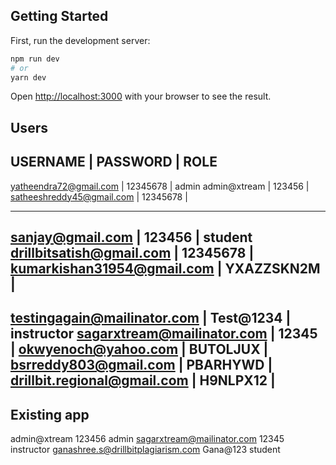 ## Getting Started

First, run the development server:

```bash
npm run dev
# or
yarn dev
```
Open [http://localhost:3000](http://localhost:3000) with your browser to see the result.

Users
---------------------------------------------------------------------------
USERNAME                    |     PASSWORD             |       ROLE
---------------------------------------------------------------------------
yatheendra72@gmail.com      |     12345678             |       admin
admin@xtream                |     123456               | 
satheeshreddy45@gmail.com   |     12345678             | 

---------------------------------------------------------------------------
sanjay@gmail.com            |     123456               |       student
drillbitsatish@gmail.com    |     12345678             |       
kumarkishan31954@gmail.com  |     YXAZZSKN2M           |
---------------------------------------------------------------------------
testingagain@mailinator.com |     Test@1234            |       instructor
sagarxtream@mailinator.com  |     12345                | 
okwyenoch@yahoo.com         |     BUTOLJUX             |
bsrreddy803@gmail.com       |     PBARHYWD             |
drillbit.regional@gmail.com |     H9NLPX12             |
---------------------------------------------------------------------------

Existing app 
---------------------------------------------------------------------------
admin@xtream                         123456                        admin
sagarxtream@mailinator.com           12345                         instructor
ganashree.s@drillbitplagiarism.com   Gana@123                      student
